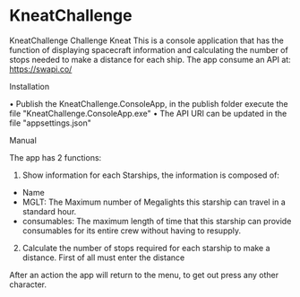 # KneatChallenge


KneatChallenge
Challenge Kneat
This is a console application that has the function of displaying spacecraft information and calculating the number of stops needed to make a distance for each ship.
The app consume an API at: https://swapi.co/


Installation

•	Publish the KneatChallenge.ConsoleApp, in the publish folder execute the file "KneatChallenge.ConsoleApp.exe" 
•	The API URI can be updated in the file "appsettings.json"
 
Manual

The app has 2 functions:
1.	Show information for each Starships, the information is composed of:
- Name
- MGLT: The Maximum number of Megalights this starship can travel in a standard hour.
- consumables: The maximum length of time that this starship can provide consumables for its entire crew without having to resupply.
 
2.	Calculate the number of stops required for each starship to make a distance.
First of all must enter the distance
 
 
After an action the app will return to the menu, to get out press any other character.
